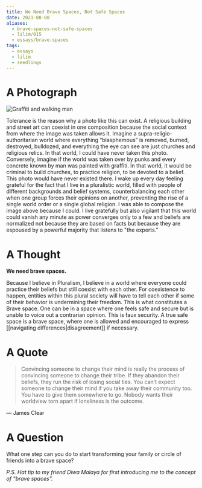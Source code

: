 ```yaml
---
title: We Need Brave Spaces, Not Safe Spaces
date: 2021-08-08
aliases:
  - brave-spaces-not-safe-spaces
  - lilim/015
  - essays/brave-spaces
tags:
  - essays
  - lilim
  - seedlings
---
```

# A Photograph

![Graffiti and walking man](Tolerance.jpeg)

Tolerance is the reason why a photo like this can exist. A religious building and street art can coexist in one composition because the social context from where the image was taken allows it. Imagine a supra-religio-authoritarian world where everything “blasphemous” is removed, burned, destroyed, bulldozed, and everything the eye can see are just churches and religious relics. In that world, I could have never taken this photo. Conversely, imagine if the world was taken over by punks and every concrete known by man was painted with graffiti. In that world, it would be criminal to build churches, to practice religion, to be devoted to a belief. This photo would have never existed there. I wake up every day feeling grateful for the fact that I live in a pluralistic world, filled with people of different backgrounds and belief systems, counterbalancing each other when one group forces their opinions on another, preventing the rise of a single world order or a single global religion. I was able to compose the image above because I could. I live gratefully but also vigilant that this world could vanish any minute as power converges only to a few and beliefs are normalized not because they are based on facts but because they are espoused by a powerful majority that listens to "the experts."

# A Thought

**We need brave spaces.**

Because I believe in Pluralism, I believe in a world where everyone could practice their beliefs but still coexist with each other. For coexistence to happen, entities within this plural society will have to tell each other if some of their behavior is undermining their freedom. This is what constitutes a Brave space. One can be in a space where one feels safe and secure but is unable to voice out a contrarian opinion. This is faux security. A true safe space is a brave space, where one is allowed and encouraged to express [[navigating differences|disagreement]] if necessary.

# A Quote

> Convincing someone to change their mind is really the process of convincing someone to change their tribe. If they abandon their beliefs, they run the risk of losing social ties. You can’t expect someone to change their mind if you take away their community too. You have to give them somewhere to go.
Nobody wants their worldview torn apart if loneliness is the outcome.

— James Clear

# A Question

What one step can you do to start transforming your family or circle of friends into a brave space?

_P.S. Hat tip to my friend Diwa Malaya for first introducing me to the concept of “brave spaces”._
